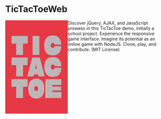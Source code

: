 # TicTacToeWeb



<img src="https://github.com/checkthistape/TicTacToeWeb/blob/main/src/logo.jpg" width="200" align="left" width="300" height="300" align="left" alt="Made by David Krikovtsov & Paweł Niedziela"/>

Discover jQuery, AJAX, and JavaScript prowess in this TicTacToe demo, initially a school project. Experience the responsive game interface. Imagine its potential as an online game with NodeJS. Clone, play, and contribute. (MIT License)

